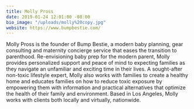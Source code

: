 ```yaml
---
title: Molly Pross
date: 2019-01-24 12:01:00 -08:00
bio_image: "/uploads/molly%20copy.jpg"
website: https://www.bumpbestie.com/
---
```


Molly Pross is the founder of Bump Bestie, a modern baby planning, gear consulting and maternity concierge service that eases the transition to parenthood. Re-envisioning baby prep for the modern parent, Molly provides personalized support and peace of mind to expecting families as they navigate an unfamiliar and exciting time in their lives. A sought-after non-toxic lifestyle expert, Molly also works with families to create a healthy home and educates families on how to reduce toxic exposure by empowering them with information and practical alternatives that optimize the health of their family and environment. Based in Los Angeles, Molly works with clients both locally and virtually, nationwide.
